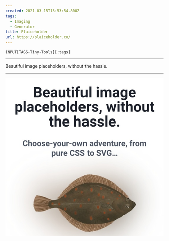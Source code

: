 ```yaml
---
created: 2021-03-15T13:53:54.800Z
tags: 
  - Imaging
  - Generator
title: Plaiceholder
url: https://plaiceholder.co/
---
```

```meta-bind
INPUT[TAGS-Tiny-Tools][:tags]
```

___
Beautiful image placeholders, without the hassle.
___

![](_attachments/plaiceholder.jpg)
